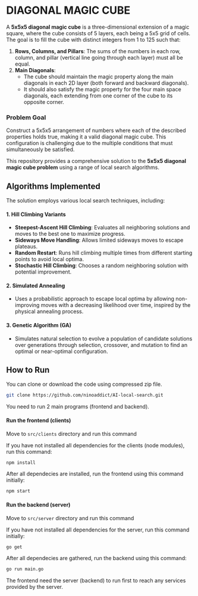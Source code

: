 # DIAGONAL MAGIC CUBE

A **5x5x5 diagonal magic cube** is a three-dimensional extension of a magic square, where the cube consists of 5 layers, each being a 5x5 grid of cells. The goal is to fill the cube with distinct integers from 1 to 125 such that:

1. **Rows, Columns, and Pillars**: The sums of the numbers in each row, column, and pillar (vertical line going through each layer) must all be equal.
2. **Main Diagonals**:
   - The cube should maintain the magic property along the main diagonals in each 2D layer (both forward and backward diagonals).
   - It should also satisfy the magic property for the four main space diagonals, each extending from one corner of the cube to its opposite corner.

### Problem Goal

Construct a 5x5x5 arrangement of numbers where each of the described properties holds true, making it a valid diagonal magic cube. This configuration is challenging due to the multiple conditions that must simultaneously be satisfied.

This repository provides a comprehensive solution to the **5x5x5 diagonal magic cube problem** using a range of local search algorithms.

## Algorithms Implemented

The solution employs various local search techniques, including:

#### 1. **Hill Climbing Variants**
- **Steepest-Ascent Hill Climbing**: Evaluates all neighboring solutions and moves to the best one to maximize progress.
- **Sideways Move Handling**: Allows limited sideways moves to escape plateaus.
- **Random Restart**: Runs hill climbing multiple times from different starting points to avoid local optima.
- **Stochastic Hill Climbing**: Chooses a random neighboring solution with potential improvement.

#### 2. **Simulated Annealing**
- Uses a probabilistic approach to escape local optima by allowing non-improving moves with a decreasing likelihood over time, inspired by the physical annealing process.

#### 3. **Genetic Algorithm (GA)**
- Simulates natural selection to evolve a population of candidate solutions over generations through selection, crossover, and mutation to find an optimal or near-optimal configuration.


## How to Run

You can clone or download the code using compressed zip file.
```bash
git clone https://github.com/ninoaddict/AI-local-search.git
```

You need to run 2 main programs (frontend and backend). 

#### Run the frontend (clients)
Move to ```src/clients``` directory and run this command

If you have not installed all dependencies for the clients (node modules), run this command:
```bash
npm install
```

After all dependecies are installed, run the frontend using this command initially:
```bash
npm start
```

#### Run the backend (server)
Move to ```src/server``` directory and run this command

If you have not installed all dependencies for the server, run this command initially:
```bash
go get
```

After all dependecies are gathered, run the backend using this command:
```bash
go run main.go
```

The frontend need the server (backend) to run first to reach any services provided by the server.  